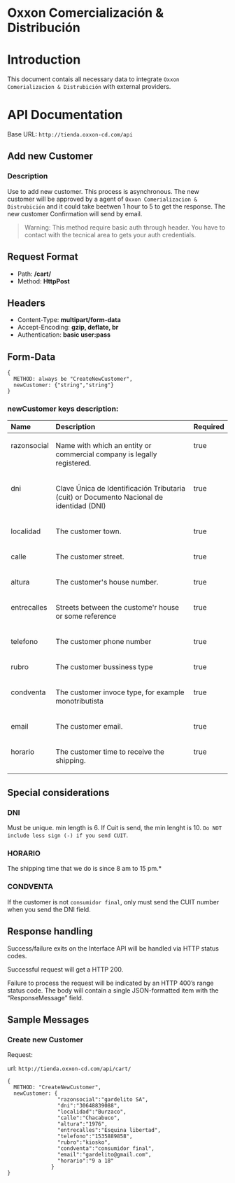 # Oxxon Comercialización & Distribución


# Introduction

This document contais all necessary data to integrate  `Oxxon Comerializacion & Distrubición` with external providers.


# API Documentation

Base URL: `http://tienda.oxxon-cd.com/api`

## Add new Customer

### Description

Use to add new customer. This process is asynchronous. The new customer will be approved by a agent of `Oxxon Comerializacion & Distrubición` and it could take beetwen 1 hour to 5 to get the response. The new customer Confirmation will send by email.

> Warning: This method require basic auth through header. You have to contact with the tecnical area to gets your auth credentials.

## Request Format

<ul>
  <li>Path: <b>/cart/</b></li>
  <li>Method: <b>HttpPost</b></li>
 </ul>

## Headers 
<ul>
  <li>Content-Type: <b>multipart/form-data</b></li>
  <li>Accept-Encoding: <b>gzip, deflate, br</b></li>
  <li>Authentication: <b>basic user:pass</b> </li>
</ul>


## Form-Data

```
{
  METHOD: always be "CreateNewCustomer",
  newCustomer: {"string","string"}
}

```
### newCustomer keys description:

<table>
	<thead>
		<tr valign="center">
			<th rowspan="2"  align="left">
				Name
			</th>
			<th rowspan="8" align="left">
				Description
			</th>
      <th rowspan="8" align="left">
				Required
			</th>
		</tr>
	</thead>
	<tbody>
		<tr valign="top">
			<td>
				<p align="left">razonsocial</p>
			</td>
			<td>
				<p>Name with which an entity or commercial company is legally registered.</p>
			</td>
      <td>
				<p>true</p>
			</td>
		 </tr>		
    <tr valign="top">
			<td>
				<p align="left">dni</p>
			</td>
			<td>
				<p>Clave Única de Identificación Tributaria (cuit) or Documento Nacional de identidad (DNI)</p>
			</td>
      <td>
				<p>true</p>
			</td>
    </tr>
      <tr valign="top">
      <td>
				<p align="left">localidad</p>
			</td>
			<td>
				<p>The customer town.</p>
			</td>
      <td>
				<p>true</p>
			</td>
    </tr>
      <tr valign="top">
      <td>
				<p align="left">calle</p>
			</td>
			<td>
				<p>The customer street.</p>
			</td>
      <td>
				<p>true</p>
			</td>
      </tr>	  
       <tr valign="top">
       <td>
				<p align="left">altura</p>
			</td>
			<td>
				<p>The customer's house number.</p>
			</td>
      <td>
				<p>true</p>
			</td>
   </tr>	
   <tr valign="top">
      <td>
				<p align="left">entrecalles</p>
			</td>
			<td>
				<p>Streets between the custome'r house or some reference</p>
			</td>
      <td>
				<p>true</p>
			</td>
     </tr>	
       <tr valign="top">
      <td>
				<p align="left">telefono</p>
			</td>
			<td>
				<p>The customer phone number</p>
			</td>
      <td>
				<p>true</p>
			</td>
    </tr>	
   <tr valign="top">
      <td>
				<p align="left">rubro</p>
			</td>
			<td>
				<p>The customer bussiness type</p>
			</td>
      <td>
				<p>true</p>
			</td>
   </tr>	
    <tr valign="top">
        <td>
				<p align="left">condventa</p>
			</td>
			<td>
				<p>The customer invoce type, for example monotributista </p>
			</td>
      <td>
				<p>true</p>
			</td>
		 </tr>	
     <tr valign="top">
        <td>
				<p align="left">email</p>
			</td>
			<td>
				<p>The customer email.  </p>
			</td>
      <td>
				<p>true</p>
			</td>
		 </tr>		
     <tr valign="top">
        <td>
				<p align="left">horario</p>
			</td>
			<td>
				<p>The customer time to receive the shipping.</p>
			</td>
      <td>
				<p>true</p>
			</td>
		 </tr>		
		</tbody>
</table>

## Special considerations

### DNI

Must be unique. min length is 6. If Cuit is send, the min lenght is 10. `Do NOT include less sign (-) if you send CUIT`.

### HORARIO

The shipping time that we do is since 8 am to 15 pm.*

###  CONDVENTA

If the customer is not `consumidor final`, only must send the CUIT number when you send the DNI field.


## Response handling

Success/failure exits on the Interface API will be handled via HTTP status codes.

Successful request will get a HTTP 200.

Failure to process the request will be indicated by an HTTP 400’s range status code. The body will contain a single JSON-formatted item with the “ResponseMessage” field.


## Sample Messages

### Create new Customer

Request:

url: ` http://tienda.oxxon-cd.com/api/cart/ `

```
{
  METHOD: "CreateNewCustomer",
  newCustomer: {
                "razonsocial":"gardelito SA",
                "dni":"30648839088",
                "localidad":"Burzaco",
                "calle":"Chacabuco",
                "altura":"1976",
                "entrecalles":"Esquina libertad",
                "telefono":"1535889858",
                "rubro":"kiosko",
                "condventa":"consumidor final",
                "email":"gardelito@gmail.com",
                "horario":"9 a 18"
              }
}
```


